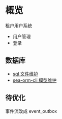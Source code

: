 # 概览

租户用户系统

- 用户管理
- 登录

## 数据库

- [sql 文件维护](https://github.com/launchbadge/sqlx/blob/main/sqlx-cli/README.md)
- [sea-orm-cli 模型维护](https://www.sea-ql.org/SeaORM/docs/generate-entity/sea-orm-cli/)

## 待优化

事件流改成 event_outbox
